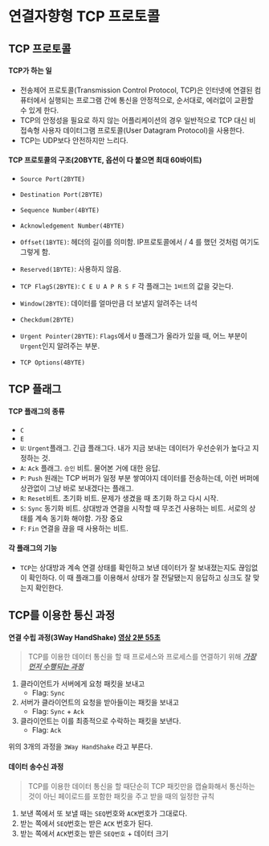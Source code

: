 # 연결자향형 TCP 프로토콜



## TCP 프로토콜

#### TCP가 하는 일

- 전송제어 프로토콜(Transmission Control Protocol, TCP)은 인터넷에 연결된 컴퓨터에서 실행되는 프로그램 간에 통신을 안정적으로, 순서대로, 에러없이 교환할 수 있게 한다.
- TCP의 안정성을 필요로 하지 않는 어플리케이션의 경우 일반적으로 TCP 대신 비접속형 사용자 데이터그램 프로토콜(User Datagram Protocol)을 사용한다.
- TCP는 UDP보다 안전하지만 느리다.

#### TCP 프로토콜의 구조(20BYTE, 옵션이 다 붙으면 최대 60바이트)

- `Source Port(2BYTE)`
- `Destination Port(2BYTE)`
- `Sequence Number(4BYTE)`
- `Acknowledgement Number(4BYTE)`
- `Offset(1BYTE)`: 헤더의 길이를 의미함. IP프로토콜에서 / 4 를 했던 것처럼 여기도 그렇게 함.

- `Reserved(1BYTE)`: 사용하지 않음.
- `TCP FlagS(2BYTE)`: `C E U A P R S F` 각 플래그는 `1비트`의 값을 갖는다.
- `Window(2BYTE)`: 데이터를 얼마만큼 더 보낼지 알려주는 녀석
- `Checkdum(2BYTE)`
- `Urgent Pointer(2BYTE)`: `Flags`에서 `U` 플래그가 올라가 있을 때, 어느 부분이 `Urgent`인지 알려주는 부분.
- `TCP Options(4BYTE)`

## TCP 플래그

#### TCP 플래그의 종류

- `C`
- `E`
- `U`: `Urgent`플래그. 긴급 플래그다. 내가 지금 보내는 데이터가 우선순위가 높다고 지정하는 것.
- `A`: `Ack` 플래그. `승인` 비트. 물어본 거에 대한 응답.
- `P`: `Push` 원래는 TCP 버퍼가 일정 부분 쌓여야지 데이터를 전송하는데, 이런 버퍼에 상관없이 그냥 바로 보내겠다는 플래그.
- `R`: `Reset`비트. 초기화 비트. 문제가 생겼을 때 초기화 하고 다시 시작.
- `S`: `Sync` 동기화 비트. 상대방과 연결을 시작할 때 무조건 사용하는 비트. 서로의 상태를 계속 동기화 해야함. 가장 중요
- `F`: `Fin` 연결을 끊을 때 사용하는 비트.

#### 각 플래그의 기능

- `TCP`는 상대방과 계속 연결 상태를 확인하고 보낸 데이터가 잘 보내졌는지도 끊임없이 확인하다. 이 때 플래그를 이용해서 상태가 잘 전달됐는지 응답하고 싱크도 잘 맞는지 확인한다.

## TCP를 이용한 통신 과정

#### 연결 수립 과정(3Way HandShake) [영상 2분  55초](https://www.youtube.com/watch?v=Ah4-MWISel8&list=PL0d8NnikouEWcF1jJueLdjRIC4HsUlULi&index=22)

> TCP를 이용한 데이터 통신을 할 때 프로세스와 프로세스를 연결하기 위해 ***<u>가장 먼저 수행되는 과정</u>***

1. 클라이언트가 서버에게 요청 패킷을 보내고
   - Flag: `Sync`
2. 서버가 클라이언트의 요청을 받아들이는 패킷을 보내고
   - Flag: `Sync` + `Ack`
3. 클라이언트는 이를 최종적으로 수락하는 패킷을 보낸다.
   - Flag: `Ack`

위의 3개의 과정을 `3Way HandShake` 라고 부른다.

#### 데이터 송수신 과정

> TCP를 이용한 데이터 통신을 할 때단순히 TCP 패킷만을 캡슐화해서 통신하는 것이 아닌 페이로드를 포함한 패킷을 주고 받을 때의 일정한 규칙

1. 보낸 쪽에서 또 보낼 때는 `SEQ`번호와 `ACK`번호가 그대로다.
2. 받는 쪽에서 `SEQ`번호는 받은 `ACK` 번호가 된다.
3. 받는 쪽에서 `ACK`번호는 받은 `SEQ번호` + 데이터 크기

